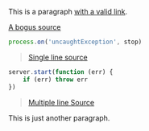 This is a paragraph [with a valid link](https://github.com/christophercliff/heroku-stripe-checkout/blob/ff1838733c5e1c99b4aa696e4d95b014177839b0/lib/start.js#L5).

[A bogus source](https://github.com/christophercliff/heroku-stripe-checkout/blob/ff1838733c5e1c99b4aa696e4d95b014177839b0/lib/start.js)

```js
process.on('uncaughtException', stop)
```

> [Single line source](https://github.com/christophercliff/heroku-stripe-checkout/blob/ff1838733c5e1c99b4aa696e4d95b014177839b0/lib/start.js#L5)


```js
server.start(function (err) {
    if (err) throw err
})
```

> [Multiple line Source](https://github.com/christophercliff/heroku-stripe-checkout/blob/ff1838733c5e1c99b4aa696e4d95b014177839b0/lib/start.js#L8-L10)


This is just another paragraph.
